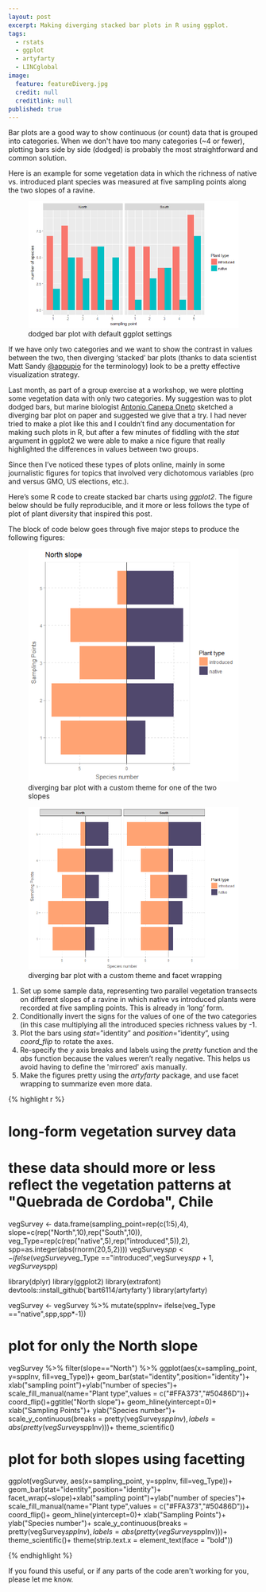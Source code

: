 ```yaml
---
layout: post
excerpt: Making diverging stacked bar plots in R using ggplot.
tags:
  - rstats
  - ggplot
  - artyfarty
  - LINCglobal
image:
  feature: featureDiverg.jpg
  credit: null
  creditlink: null
published: true
---
```

Bar plots are a good way to show continuous (or count) data that is grouped into categories. When we don't have too many categories (~4 or fewer), plotting bars side by side (dodged) is probably the most straightforward and common solution. 

Here is an example for some vegetation data in which the richness of native vs. introduced plant species was measured at five sampling points along the two slopes of a ravine.

<figure>
    <a href="/images/dodged.png"><img src="/images/dodged.png"></a>
        <figcaption>dodged bar plot with default ggplot settings</figcaption>
</figure>


If we have only two categories and we want to show the contrast in values between the two, then diverging ‘stacked’ bar plots (thanks to data scientist Matt Sandy [@appupio](https://twitter.com/appupio) for the terminology) look to be a pretty effective visualization strategy.  

Last month, as part of a group exercise at a workshop, we were plotting some vegetation data with only two categories. My suggestion was to plot dodged bars, but marine biologist [Antonio Canepa Oneto](https://www.researchgate.net/profile/Antonio_Canepa) sketched a diverging bar plot on paper and suggested we give that a try. I had never tried to make a plot like this and I couldn’t find any documentation for making such plots in R, but after a few minutes of fiddling with the _stat_ argument in ggplot2 we were able to make a nice figure that really highlighted the differences in values between two groups.

Since then I’ve noticed these types of plots online, mainly in some journalistic figures for topics that involved very dichotomous variables (pro and versus GMO, US elections, etc.).

Here’s some R code to create stacked bar charts using _ggplot2_. The figure below should be fully reproducible, and it more or less follows the type of plot of plant diversity that inspired this post. 

The block of code below goes through five major steps to produce the following figures:

<figure>
    <a href="/images/northslope.png"><img src="/images/northslope.png"></a>
        <figcaption>diverging bar plot with a custom theme for one of the two slopes</figcaption>
</figure>

<figure>
    <a href="/images/bothslopes.png"><img src="/images/bothslopes.png"></a>
        <figcaption>diverging bar plot with a custom theme and facet wrapping</figcaption>
</figure>

1. Set up some sample data, representing two parallel vegetation transects on different slopes of a ravine in which native vs introduced plants were recorded at five sampling points. This is already in ‘long’ form.
2. Conditionally invert the signs for the values of one of the two categories (in this case multiplying all the introduced species richness values by -1.
3. Plot the bars using _stat_=”identity” and _position_=”identity”, using _coord\_flip_ to rotate the axes.
4. Re-specify the _y_ axis breaks and labels using the _pretty_ function and the _abs_ function because the values weren’t really negative. This helps us avoid having to define the 'mirrored' axis manually.
5. Make the figures pretty using the _artyfarty_ package, and use facet wrapping to summarize even more data.



{% highlight r %}
# long-form vegetation survey data
# these data should more or less reflect the vegetation patterns at "Quebrada de Cordoba", Chile

vegSurvey <- 
data.frame(sampling_point=rep(c(1:5),4),
           slope=c(rep("North",10),rep("South",10)),
           veg_Type=rep(c(rep("native",5),rep("introduced",5)),2),
           spp=as.integer(abs(rnorm(20,5,2))))
vegSurvey$spp <-   ifelse(vegSurvey$veg_Type =="introduced",vegSurvey$spp+1,vegSurvey$spp)

library(dplyr)
library(ggplot2)
library(extrafont)
devtools::install_github('bart6114/artyfarty')
library(artyfarty)

vegSurvey <- vegSurvey %>%  mutate(sppInv= ifelse(veg_Type =="native",spp,spp*-1))

# plot for only the North slope

vegSurvey %>% filter(slope=="North") %>% 
ggplot(aes(x=sampling_point, y=sppInv, fill=veg_Type))+
  geom_bar(stat="identity",position="identity")+
  xlab("sampling point")+ylab("number of species")+
  scale_fill_manual(name="Plant type",values = c("#FFA373","#50486D"))+
  coord_flip()+ggtitle("North slope")+
  geom_hline(yintercept=0)+
  xlab("Sampling Points")+
  ylab("Species number")+
  scale_y_continuous(breaks = pretty(vegSurvey$sppInv),labels = abs(pretty(vegSurvey$sppInv)))+
  theme_scientific()

# plot for both slopes using facetting

ggplot(vegSurvey, aes(x=sampling_point, y=sppInv, fill=veg_Type))+
  geom_bar(stat="identity",position="identity")+
  facet_wrap(~slope)+xlab("sampling point")+ylab("number of species")+
  scale_fill_manual(name="Plant type",values = c("#FFA373","#50486D"))+
  coord_flip()+
  geom_hline(yintercept=0)+
  xlab("Sampling Points")+
  ylab("Species number")+
  scale_y_continuous(breaks = pretty(vegSurvey$sppInv),labels = abs(pretty(vegSurvey$sppInv)))+
  theme_scientific()+
  theme(strip.text.x = element_text(face = "bold"))

{% endhighlight %}

If you found this useful, or if any parts of the code aren't working for you, please let me know.
